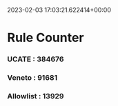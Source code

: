 2023-02-03 17:03:21.622414+00:00
# Rule Counter 
 ### UCATE : 384676

 ### Veneto : 91681

 ### Allowlist : 13929